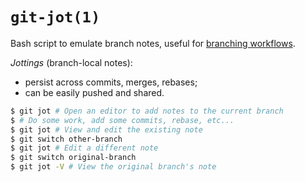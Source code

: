 # `git-jot(1)`

Bash script to emulate branch notes, useful for [branching workflows][1].

_Jottings_ (branch-local notes):

* persist across commits, merges, rebases;
* can be easily pushed and shared.

```sh
$ git jot # Open an editor to add notes to the current branch
$ # Do some work, add some commits, rebase, etc...
$ git jot # View and edit the existing note
$ git switch other-branch
$ git jot # Edit a different note
$ git switch original-branch
$ git jot -V # View the original branch's note
```


[1]: https://git-scm.com/book/en/v2/Git-Branching-Branching-Workflows
